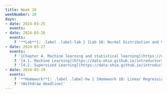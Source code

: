 ```yaml
---
title: Week 10
weekNumber: 10
days:
- date: 2024-03-25
  events:
- date: 2024-03-26
  events:
    ? '**Lab**{: .label .label-lab } [Lab 10: Normal Distribution and Variance of Sample Means](https://jupyterhub.academic.kube.ohio.edu/hub/user-redirect/git-pull?repo=https%3A%2F%2Fgithub.com%2Fdata-ohio%2FMATH2530_Spring23-24&urlpath=lab%2Ftree%2FMATH2530_Spring23-24%2Flab%2Flab10%2Flab10.ipynb&branch=main)'
- date: 2024-03-27
  events:
    ? '[Chapter 4. Machine learning and statistical learning](https://data-ohio.github.io/introductory-data-science/4/4_learning.html)'
    ? '[4.1. Machine Learning](https://data-ohio.github.io/introductory-data-science/4/1/4_1_machine.html)'
    ? '[4.2. Supervised Learning](https://data-ohio.github.io/introductory-data-science/4/2/4_2_supervised.html)'
- date: 2024-03-29
  events:
    ? '**Homework**{: .label .label-hw } [Homework 10: Linear Regression](https://jupyterhub.academic.kube.ohio.edu/hub/user-redirect/git-pull?repo=https%3A%2F%2Fgithub.com%2Fdata-ohio%2FMATH2530_Spring23-24&urlpath=lab%2Ftree%2FMATH2530_Spring23-24%2Fhw%2Fhw10%2Fhw10.ipynb&branch=main)'
    ? '(Withdraw deadline)'
---
```

